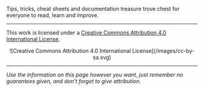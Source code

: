 Tips, tricks, cheat sheets and documentation treasure trove chest for everyone to read, learn and improve.

***

This work is licensed under a [Creative Commons Attribution 4.0 International License](https://creativecommons.org/licenses/by-sa/4.0/).

<center>![Creative Commons Attribution 4.0 International License](/images/cc-by-sa.svg)</center>

***

_Use the information on this page however you want, just remember no guarantees given, and don't forget to give attribution._
